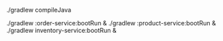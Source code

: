 ./gradlew compileJava

./gradlew :order-service:bootRun & ./gradlew :product-service:bootRun & ./gradlew inventory-service:bootRun &

